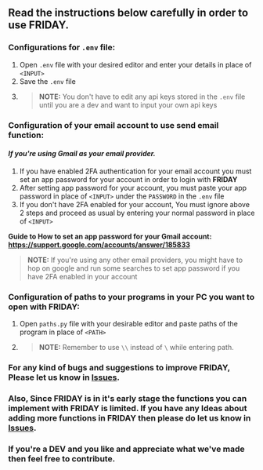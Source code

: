## Read the instructions below carefully in order to use FRIDAY.

### Configurations for `.env` file:

1. Open `.env` file with your desired editor and enter your details in place of `<INPUT>`
2. Save the `.env` file 
3. > **NOTE:** You don't have to edit any api keys stored in the `.env` file until you are a dev and want to input your own api keys 

### Configuration of your email account to use send email function: 

#### *If you're using Gmail as your email provider.*

1. If you have enabled 2FA authentication for your email account you must set an app password for your account in order to login with **FRIDAY**
2. After setting app password for your account, you must paste your app password in place of `<INPUT>` under the `PASSWORD` in the `.env` file
3. If you don't have 2FA enabled for your account, You must ignore above 2 steps and proceed as usual by entering your normal password in place of `<INPUT>`
 
**Guide to How to set an app password for your Gmail account: https://support.google.com/accounts/answer/185833**
> **NOTE:** If you're using any other email providers, you might have to hop on google and run some searches to set app password if you have 2FA enabled in your account  

### Configuration of paths to your programs in your PC you want to open with FRIDAY:

1. Open `paths.py` file with your desirable editor and paste paths of the program in place of `<PATH>`
2. > **NOTE:** Remember to use `\\` instead of `\` while entering path. 


### **For any kind of bugs and suggestions to improve **FRIDAY**, Please let us know in [Issues](https://github.com/realdarkstar/Project-Friday-on-Python/issues)**.
### **Also, Since FRIDAY is in it's early stage the functions you can implement with FRIDAY is limited. If you have any Ideas about adding more functions in FRIDAY then please do let us know in [Issues](https://github.com/realdarkstar/Project-Friday-on-Python/issues).**

### **If you're a DEV and you like and appreciate what we've made then feel free to contribute.**

